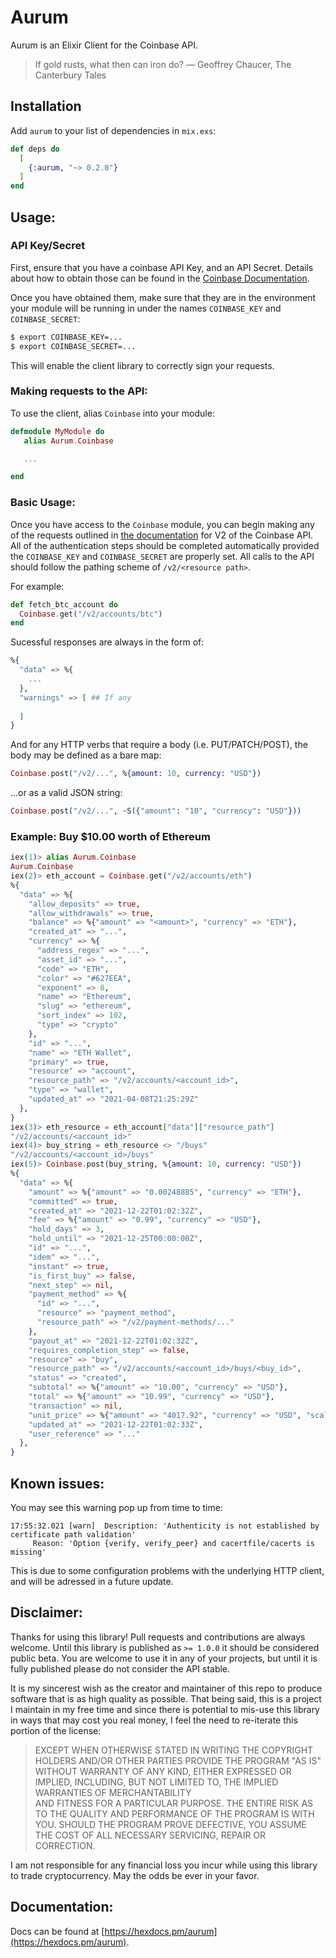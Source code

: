 # Aurum

Aurum is an Elixir Client for the Coinbase API.

> If gold rusts, what then can iron do?
> ― Geoffrey Chaucer, The Canterbury Tales 

## Installation
Add `aurum` to your list of dependencies in `mix.exs`:

```elixir
def deps do
  [
    {:aurum, "~> 0.2.0"}
  ]
end
```

## Usage: 

### API Key/Secret
First, ensure that you have a coinbase API Key, and an API Secret. Details about how to obtain those can be found in the [Coinbase Documentation](https://developers.coinbase.com/docs/wallet/api-key-authentication).

Once you have obtained them, make sure that they are in the environment your module will be running in under the names `COINBASE_KEY` and `COINBASE_SECRET`:
```bash
$ export COINBASE_KEY=...
$ export COINBASE_SECRET=...
```

This will enable the client library to correctly sign your requests.

### Making requests to the API:
To use the client, alias `Coinbase` into your module:

```elixir
defmodule MyModule do
   alias Aurum.Coinbase

   ...

end
```

### Basic Usage:
Once you have access to the `Coinbase` module, you can begin making any of the requests outlined in [the documentation](https://developers.coinbase.com/api/v2#introduction) for V2 of the Coinbase API. All of the authentication steps should be completed automatically provided the `COINBASE_KEY` and `COINBASE_SECRET` are properly set. All calls to the API should follow the pathing scheme of `/v2/<resource path>`. 

For example:

```elixir
def fetch_btc_account do
  Coinbase.get("/v2/accounts/btc")
end
```

Sucessful responses are always in the form of:
```elixir
%{
  "data" => %{
    ...
  },
  "warnings" => [ ## If any
    
  ]
}
```

And for any HTTP verbs that require a body (i.e. PUT/PATCH/POST), the body may be defined as a bare map:
```elixir
Coinbase.post("/v2/...", %{amount: 10, currency: "USD"})
```

...or as a valid JSON string:
```elixir
Coinbase.post("/v2/...", ~S({"amount": "10", "currency": "USD"}))
```

### Example: Buy $10.00 worth of Ethereum
```elixir
iex(1)> alias Aurum.Coinbase
Aurum.Coinbase
iex(2)> eth_account = Coinbase.get("/v2/accounts/eth")
%{
  "data" => %{
    "allow_deposits" => true,
    "allow_withdrawals" => true,
    "balance" => %{"amount" => "<amount>", "currency" => "ETH"},
    "created_at" => "...",
    "currency" => %{
      "address_regex" => "...",
      "asset_id" => "...",
      "code" => "ETH",
      "color" => "#627EEA",
      "exponent" => 8,
      "name" => "Ethereum",
      "slug" => "ethereum",
      "sort_index" => 102,
      "type" => "crypto"
    },
    "id" => "...",
    "name" => "ETH Wallet",
    "primary" => true,
    "resource" => "account",
    "resource_path" => "/v2/accounts/<account_id>",
    "type" => "wallet",
    "updated_at" => "2021-04-08T21:25:29Z"
  },
}
iex(3)> eth_resource = eth_account["data"]["resource_path"]
"/v2/accounts/<account_id>"
iex(4)> buy_string = eth_resource <> "/buys"
"/v2/accounts/<account_id>/buys"
iex(5)> Coinbase.post(buy_string, %{amount: 10, currency: "USD"})
%{
  "data" => %{
    "amount" => %{"amount" => "0.00248885", "currency" => "ETH"},
    "committed" => true,
    "created_at" => "2021-12-22T01:02:32Z",
    "fee" => %{"amount" => "0.99", "currency" => "USD"},
    "hold_days" => 3,
    "hold_until" => "2021-12-25T00:00:00Z",
    "id" => "...",
    "idem" => "...",
    "instant" => true,
    "is_first_buy" => false,
    "next_step" => nil,
    "payment_method" => %{
      "id" => "...",
      "resource" => "payment_method",
      "resource_path" => "/v2/payment-methods/..."
    },
    "payout_at" => "2021-12-22T01:02:32Z",
    "requires_completion_step" => false,
    "resource" => "buy",
    "resource_path" => "/v2/accounts/<account_id>/buys/<buy_id>",
    "status" => "created",
    "subtotal" => %{"amount" => "10.00", "currency" => "USD"},
    "total" => %{"amount" => "10.99", "currency" => "USD"},
    "transaction" => nil,
    "unit_price" => %{"amount" => "4017.92", "currency" => "USD", "scale" => 2},
    "updated_at" => "2021-12-22T01:02:33Z",
    "user_reference" => "..."
  },
}
```

## Known issues:
You may see this warning pop up from time to time:
```
17:55:32.021 [warn]  Description: 'Authenticity is not established by certificate path validation'
     Reason: 'Option {verify, verify_peer} and cacertfile/cacerts is missing'
```

This is due to some configuration problems with the underlying HTTP client, and will be adressed in a future update.

## Disclaimer:
Thanks for using this library! Pull requests and contributions are always welcome. Until this library is published as `>= 1.0.0` it should be considered public beta. You are welcome to use it in any of your projects, but until it is fully published please do not consider the API stable.

It is my sincerest wish as the creator and maintainer of this repo to produce software that is as high quality as possible. That being said, this is a project I maintain in my free time and since there is potential to mis-use this library in ways that may cost you real money, I feel the need to re-iterate this portion of the license:

> EXCEPT WHEN OTHERWISE STATED IN WRITING THE COPYRIGHT HOLDERS AND/OR OTHER PARTIES
> PROVIDE THE PROGRAM "AS IS" WITHOUT WARRANTY OF ANY KIND, EITHER EXPRESSED OR
> IMPLIED, INCLUDING, BUT NOT LIMITED TO, THE IMPLIED WARRANTIES OF MERCHANTABILITY  
> AND FITNESS FOR A PARTICULAR PURPOSE.  THE ENTIRE RISK AS TO THE QUALITY AND
> PERFORMANCE OF THE PROGRAM IS WITH YOU.  SHOULD THE PROGRAM PROVE DEFECTIVE, YOU 
> ASSUME THE COST OF ALL NECESSARY SERVICING, REPAIR OR CORRECTION.

I am not responsible for any financial loss you incur while using this library to trade cryptocurrency. May the odds be ever in your favor.

## Documentation:
Docs can be found at [https://hexdocs.pm/aurum](https://hexdocs.pm/aurum).
